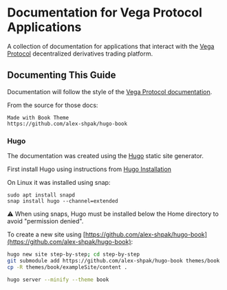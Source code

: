 # Documentation for Vega Protocol Applications

A collection of documentation for applications that interact with the [Vega Protocol](https://vega.xyz/) decentralized derivatives trading platform.

## Documenting This Guide

Documentation will follow the style of the [Vega Protocol documentation](https://docs.fairground.vega.xyz/).

From the source for those docs:

```
Made with Book Theme
https://github.com/alex-shpak/hugo-book
```

### Hugo

The documentation was created using the [Hugo](https://gohugo.io/) static site generator.

First install Hugo using instructions from [Hugo Installation](https://gohugo.io/getting-started/installing)

On Linux it was installed using snap:
```
sudo apt install snapd
snap install hugo --channel=extended
```

:warning: When using snaps, Hugo must be installed below the Home directory to avoid "permission denied". 

To create a new site using [https://github.com/alex-shpak/hugo-book](https://github.com/alex-shpak/hugo-book):

```bash
hugo new site step-by-step; cd step-by-step
git submodule add https://github.com/alex-shpak/hugo-book themes/book
cp -R themes/book/exampleSite/content .

hugo server --minify --theme book
```
